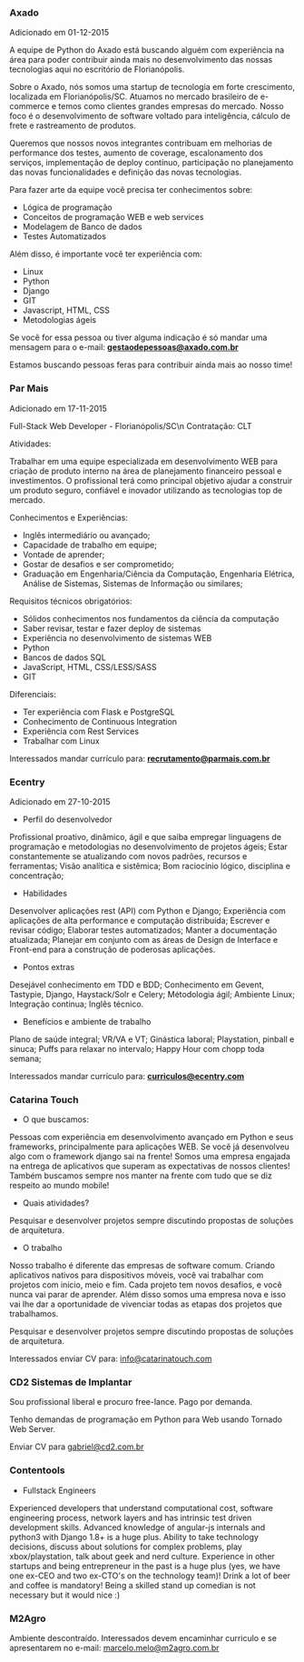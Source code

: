 ### Axado
Adicionado em 01-12-2015

A equipe de Python do Axado está buscando alguém com experiência na área para poder contribuir ainda mais no desenvolvimento das nossas tecnologias aqui no escritório de Florianópolis.


Sobre o Axado, nós somos uma startup de tecnologia em forte crescimento, localizada em Florianópolis/SC. Atuamos no mercado brasileiro de e-commerce e temos como clientes grandes empresas do mercado. Nosso foco é o desenvolvimento de software voltado para inteligência, cálculo de frete e rastreamento de produtos.


Queremos que nossos novos integrantes contribuam em melhorias de performance dos testes, aumento de coverage, escalonamento dos serviços, implementação de deploy contínuo, participação no planejamento das novas funcionalidades e definição das novas tecnologias.

Para fazer arte da equipe você precisa ter conhecimentos sobre:

- Lógica de programação
- Conceitos de programação WEB e web services
- Modelagem de Banco de dados
- Testes Automatizados


Além disso, é importante você ter experiência com:

- Linux
- Python
- Django
- GIT
- Javascript, HTML, CSS
- Metodologias ágeis

Se você for essa pessoa ou tiver alguma indicação é só mandar uma mensagem para o e-mail: **gestaodepessoas@axado.com.br** 

Estamos buscando pessoas feras para contribuir ainda mais ao nosso time!


### Par Mais
Adicionado em 17-11-2015

Full-Stack Web Developer - Florianópolis/SC\n
Contratação: CLT

Atividades:

Trabalhar em uma equipe especializada em desenvolvimento WEB para criação de produto interno na área de planejamento financeiro pessoal e investimentos. O profissional terá como principal objetivo ajudar a construir um produto seguro, confiável e inovador utilizando as tecnologias top de mercado.

Conhecimentos e Experiências:

- Inglês intermediário ou avançado;
- Capacidade de trabalho em equipe;
- Vontade de aprender;
- Gostar de desafios e ser comprometido;
- Graduação em Engenharia/Ciência da Computação, Engenharia Elétrica, Análise de Sistemas, Sistemas de Informação ou similares;

Requisitos técnicos obrigatórios:

- Sólidos conhecimentos nos fundamentos da ciência da computação
- Saber revisar, testar e fazer deploy de sistemas
- Experiência no desenvolvimento de sistemas WEB
- Python
- Bancos de dados SQL
- JavaScript, HTML, CSS/LESS/SASS
- GIT

Diferenciais:

- Ter experiência com Flask e PostgreSQL
- Conhecimento de Continuous Integration
- Experiência com Rest Services
- Trabalhar com Linux

Interessados mandar currículo para: **recrutamento@parmais.com.br**


### Ecentry
Adicionado em 27-10-2015

* Perfil do desenvolvedor

Profissional proativo, dinâmico, ágil e que saiba empregar linguagens de programação e metodologias no desenvolvimento de projetos ágeis;
Estar constantemente se atualizando com novos padrões, recursos e ferramentas;
Visão analítica e sistêmica;
Bom raciocínio lógico, disciplina e concentração;

* Habilidades

Desenvolver aplicações rest (API) com Python e Django;
Experiência com aplicações de alta performance e computação distribuída;
Escrever e revisar código;
Elaborar testes automatizados;
Manter a documentação atualizada;
Planejar em conjunto com as áreas de Design de Interface e Front-end para a construção de poderosas aplicações.

* Pontos extras

Desejável conhecimento em TDD e BDD;
Conhecimento em Gevent, Tastypie, Django, Haystack/Solr e Celery;
Métodologia ágil;
Ambiente Linux;
Integração continua;
Inglês técnico.

* Benefícios e ambiente de trabalho

Plano de saúde integral;
VR/VA e VT;
Ginástica laboral;
Playstation, pinball e sinuca;
Puffs para relaxar no intervalo;
Happy Hour com chopp toda semana;

Interessados mandar currículo para: **curriculos@ecentry.com**

### Catarina Touch 

* O que buscamos:

Pessoas com experiência em desenvolvimento avançado em Python e seus frameworks, principalmente para aplicações WEB. Se você já desenvolveu algo com o framework django sai na frente!
Somos uma empresa engajada na entrega de aplicativos que superam as expectativas de nossos clientes! Também buscamos sempre nos manter na frente com tudo que se diz respeito ao mundo mobile!

* Quais atividades?

Pesquisar e desenvolver projetos sempre discutindo propostas de soluções de arquitetura.

* O trabalho

Nosso trabalho é diferente das empresas de software comum. Criando aplicativos nativos para dispositivos móveis, você vai trabalhar com projetos com início, meio e fim. Cada projeto tem novos desafios, e você nunca vai parar de aprender. Além disso somos uma empresa nova e isso vai lhe dar a oportunidade de vivenciar todas as etapas dos projetos que trabalhamos.

Pesquisar e desenvolver projetos sempre discutindo propostas de soluções de arquitetura.

Interessados enviar CV para: info@catarinatouch.com

### CD2 Sistemas de Implantar

Sou profissional liberal e procuro free-lance. Pago por demanda.

Tenho demandas de programação em Python para Web usando Tornado Web Server.

Enviar CV para gabriel@cd2.com.br

### Contentools

* Fullstack Engineers

Experienced developers that understand computational cost, software engineering process, network layers and has intrinsic test driven development skills. Advanced knowledge of angular-js internals and python3 with Django 1.8+ is a huge plus. Ability to take technology decisions, discuss about solutions for complex problems, play xbox/playstation, talk about geek and nerd culture. Experience in other startups and being entrepreneur in the past is a huge plus (yes, we have one ex-CEO and two ex-CTO's on the technology team)! Drink a lot of beer and coffee is mandatory! Being a skilled stand up comedian is not necessary but it would nice :)

### M2Agro

Ambiente descontraído. Interessados devem encaminhar curriculo e se apresentarem no e-mail: marcelo.melo@m2agro.com.br
